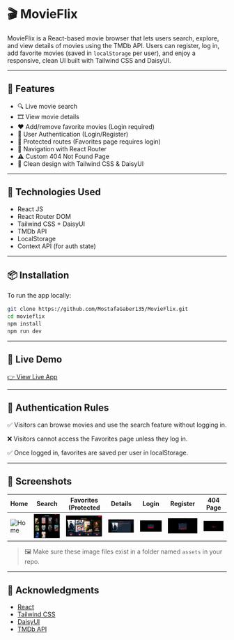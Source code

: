 # 🎬 MovieFlix

MovieFlix is a React-based movie browser that lets users search, explore, and view details of movies using the TMDb API. Users can register, log in, add favorite movies (saved in `localStorage` per user), and enjoy a responsive, clean UI built with Tailwind CSS and DaisyUI.

---

## 🚀 Features

- 🔍 Live movie search  
- 🎞 View movie details  
- ❤️ Add/remove favorite movies (Login required)  
- 🔐 User Authentication (Login/Register)  
- 🚫 Protected routes (Favorites page requires login)  
- 🧭 Navigation with React Router  
- ⚠️ Custom 404 Not Found Page  
- 🎨 Clean design with Tailwind CSS & DaisyUI  

---

## 🧰 Technologies Used

- React JS  
- React Router DOM  
- Tailwind CSS + DaisyUI  
- TMDb API  
- LocalStorage  
- Context API (for auth state)

---

## 📦 Installation

To run the app locally:

```bash
git clone https://github.com/MostafaGaber135/MovieFlix.git
cd movieflix
npm install
npm run dev
```
---

## 🔗 Live Demo

[👉 View Live App](https://movieflixyz.netlify.app/)

---

## 🔐 Authentication Rules
✅ Visitors can browse movies and use the search feature without logging in.

❌ Visitors cannot access the Favorites page unless they log in.

✅ Once logged in, favorites are saved per user in localStorage.

---

## 📸 Screenshots

| Home | Search | Favorites (Protected | Details | Login | Register | 404 Page |
|------|--------|-----------------------|--------|-------|----------|----------|
| ![Home](src/assets/Home_Page.png) | ![Search](src/assets/Search_Page.png) | ![Favorites](src/assets/Favorites_Page.png) | ![Details](src/assets/Movies_Details_Page.png) | ![Login](src/assets/Login_Page.png) | ![Register](src/assets/Register_Page.png) | ![Error](src/assets/Error_Page.png) |

> 🖼 Make sure these image files exist in a folder named `assets` in your repo.

---

## 🙏 Acknowledgments

- [React](https://react.dev/)
- [Tailwind CSS](https://tailwindcss.com/)
- [DaisyUI](https://daisyui.com/)
- [TMDb API](https://www.themoviedb.org/)
